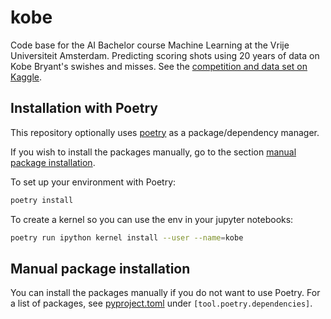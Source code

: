 # kobe
Code base for the AI Bachelor course Machine Learning at the Vrije Universiteit Amsterdam. Predicting scoring shots using 20 years of data on Kobe Bryant's swishes and misses. See the [competition and data set on Kaggle](https://www.kaggle.com/c/kobe-bryant-shot-selection/overview).


## Installation with Poetry

This repository optionally uses [poetry](https://python-poetry.org/docs/) as a package/dependency manager.

If you wish to install the packages manually, go to the section [manual package installation](#manual-package-installation).

To set up your environment with Poetry:

```bash
poetry install
```

To create a kernel so you can use the env in your jupyter notebooks:

```bash
poetry run ipython kernel install --user --name=kobe
```

## Manual package installation

You can install the packages manually if you do not want to use Poetry. For a list of packages, see [pyproject.toml](pyproject.toml) under `[tool.poetry.dependencies]`.
